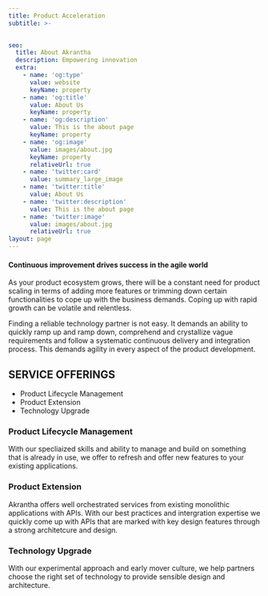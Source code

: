 ```yaml
---
title: Product Acceleration
subtitle: >-
  

seo:
  title: About Akrantha
  description: Empowering innovation
  extra:
    - name: 'og:type'
      value: website
      keyName: property
    - name: 'og:title'
      value: About Us
      keyName: property
    - name: 'og:description'
      value: This is the about page
      keyName: property
    - name: 'og:image'
      value: images/about.jpg
      keyName: property
      relativeUrl: true
    - name: 'twitter:card'
      value: summary_large_image
    - name: 'twitter:title'
      value: About Us
    - name: 'twitter:description'
      value: This is the about page
    - name: 'twitter:image'
      value: images/about.jpg
      relativeUrl: true
layout: page
---
```


#### Continuous improvement drives success in the agile world
As your product ecosystem grows, there will be a constant need for product scaling in terms of adding more features or trimming down certain functionalities to cope up with the business demands. Coping up with rapid growth can be volatile and relentless.

Finding a reliable technology partner is not easy. It demands an ability to quickly ramp up and ramp down, comprehend and crystallize vague requirements and follow a systematic continuous delivery and integration process. This demands agility in every aspect of the product development.

## SERVICE OFFERINGS

* Product Lifecycle Management
* Product Extension
* Technology Upgrade

### Product Lifecycle Management
With our specliaized skills and ability to manage and build on something that is already in use, we offer to refresh and offer new features to your existing applications.

### Product Extension
Akrantha offers well orchestrated services from existing monolithic applications with APIs.
With our best practices and intergration expertise we quickly come up with APIs that are marked with 
key design features through a strong architetcure and design.

### Technology Upgrade
With our experimental approach and early mover culture, we help partners choose the right set of 
technology to provide sensible design and architecture.
